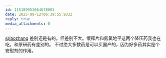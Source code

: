 ```yaml
---
id: 115189953064678083
date: 2025-09-12T06:39:55.933Z
reply: true
media_attachments: 0
---
```


[@laozhang](https://suo.si/@laozhang) 差别还是有的，但差别不大。缓释片和氨氯地平这两个降压药我也在吃，和原研药有差别的。 不过绝大多数药是可以买国产的，因为好多药其实是个安慰剂的作用。

